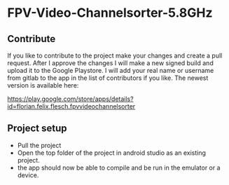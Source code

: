 # FPV-Video-Channelsorter-5.8GHz

## Contribute

If you like to contribute to the project make your changes and create a pull request. 
After I approve the changes I will make a new signed build and upload it to the Google Playstore.
I will add your real name or username from gitlab to the app in the list of contributors if you like.
The newest version is available here:

https://play.google.com/store/apps/details?id=florian.felix.flesch.fpvvideochannelsorter


## Project setup

- Pull the project
- Open the top folder of the project in android studio as an existing project.
- the app should now be able to compile and be run in the emulator or a device.
